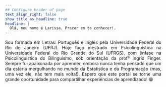 ```yaml
---
## Configure header of page
text_align_right: false
show_title_as_headline: true
headline: |
  Olá, meu nome é Larissa. Prazer em te conhecer!.
---
```


<!-- this is a subheadline -->
<p align= "justify">Sou formada em Letras: Português e Inglês pela Universidade Federal do Rio de Janeiro (UFRJ). Hoje faço mestrado em Psicolinguística na Universidade Federal do Rio Grande do Sul (UFRGS), com ênfase na Psicolinguística do Bilinguismo, sob orientação da profª Ingrid Finger. Sempre fui apaixonada por aprender, embora nunca tenha pensado que um dia estaria mergulhando no mundo da Estatística e da Programação (mas, uma vez ele, não tem mais volta!). Espero que este portal se torne uma grande oportunidade para compartilhar experiências de aprendizado! &#128513; </p>
